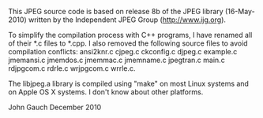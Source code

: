 This JPEG source code is based on release 8b of the JPEG library
(16-May-2010) written by the Independent JPEG Group (http://www.ijg.org).

To simplify the compilation process with C++ programs, I have 
renamed all of their *.c files to *.cpp.  I also removed the
following source files to avoid compilation conflicts: ansi2knr.c 
cjpeg.c ckconfig.c djpeg.c example.c jmemansi.c jmemdos.c jmemmac.c 
jmemname.c jpegtran.c main.c rdjpgcom.c rdrle.c wrjpgcom.c wrrle.c.

The libjpeg.a library is compiled using "make" on most Linux 
systems and on Apple OS X systems.  I don't know about other platforms.

John Gauch
December 2010